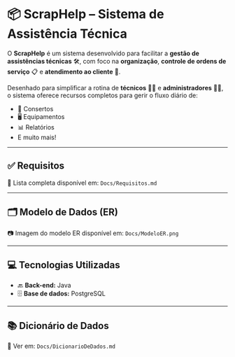 # 📦 ScrapHelp – Sistema de Assistência Técnica

O **ScrapHelp** é um sistema desenvolvido para facilitar a **gestão de assistências técnicas** 🛠️, com foco na **organização**, **controle de ordens de serviço** 📋 e **atendimento ao cliente** 🤝.

Desenhado para simplificar a rotina de **técnicos** 👨‍🔧 e **administradores** 👩‍💼, o sistema oferece recursos completos para gerir o fluxo diário de:

- 🔧 Consertos  
- 🖥️ Equipamentos  
- 📊 Relatórios  
- E muito mais!

---

## ✅ Requisitos  
🔹 Lista completa disponível em: `Docs/Requisitos.md`

---

## 🗂️ Modelo de Dados (ER)  
📷 Imagem do modelo ER disponível em: `Docs/ModeloER.png`

---

## 💻 Tecnologias Utilizadas  
- 🔙 **Back-end:** Java  
- 🗄️ **Base de dados:** PostgreSQL

---

## 📚 Dicionário de Dados  
📖 Ver em: `Docs/DicionarioDeDados.md`
